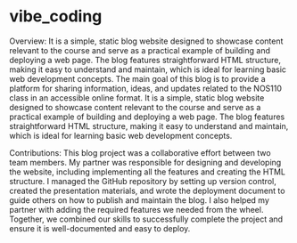 # vibe_coding

Overview: It is a simple, static blog website designed to showcase content relevant to the course and serve as a practical example of building and deploying a web page. The blog features straightforward HTML structure, making it easy to understand and maintain, which is ideal for learning basic web development concepts. The main goal of this blog is to provide a platform for sharing information, ideas, and updates related to the NOS110 class in an accessible online format. It is a simple, static blog website designed to showcase content relevant to the course and serve as a practical example of building and deploying a web page. The blog features straightforward HTML structure, making it easy to understand and maintain, which is ideal for learning basic web development concepts. 

Contributions: This blog project was a collaborative effort between two team members. My partner was responsible for designing and developing the website, including implementing all the features and creating the HTML structure. I managed the GitHub repository by setting up version control, created the presentation materials, and wrote the deployment document to guide others on how to publish and maintain the blog. I also helped my partner with adding the required features we needed from the wheel. Together, we combined our skills to successfully complete the project and ensure it is well-documented and easy to deploy.
